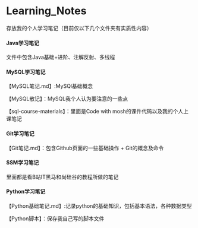 # Learning_Notes
存放我的个人学习笔记（目前仅以下几个文件夹有实质性内容）

#### Java学习笔记

文件中包含Java基础+进阶、注解反射、多线程



#### MySQL学习笔记

【MySQL笔记.md】:MySQl基础概念

【MySQL散记】：MySQL我个人认为要注意的一些点

【sql-course-materials】：里面是Code with mosh的课件代码以及我的个人上课笔记



#### Git学习笔记

【Git笔记.md】：包含Github页面的一些基础操作 + Git的概念及命令 



#### SSM学习笔记

里面都是看B站IT黑马和尚硅谷的教程所做的笔记



#### Python学习笔记

【Python基础笔记.md】:记录python的基础知识，包括基本语法，各种数据类型

【Python脚本】：保存我自己写的脚本文件







